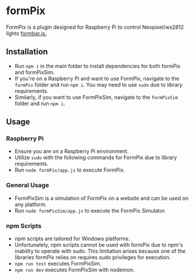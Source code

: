 # formPix

FormPix is a plugin designed for Raspberry Pi to control Neopixel/ws2812 lights [formbar.js.](https://github.com/csmith1188/Formbar.js)

## Installation

- Run `npm i` in the main folder to install dependencies for both formPix and formPixSim.
- If you're on a Raspberry Pi and want to use FormPix, navigate to the `formPix` folder and run `npm i`. You may need to use `sudo` due to library requirements.
- Similarly, if you want to use FormPixSim, navigate to the `formPixSim` folder and run `npm i`.

## Usage

### Raspberry Pi
- Ensure you are on a Raspberry Pi environment.
- Utilize `sudo` with the following commands for FormPix due to library requirements.
- Run `node formPix/app.js` to execute FormPix.

### General Usage
- FormPixSim is a simulation of FormPix on a website and can be used on any platform.
- Run `node formPixSim/app.js` to execute the FormPix Simulator.

### npm Scripts
- npm scripts are tailored for Windows platforms.
- Unfortunately, npm scripts cannot be used with formPix due to npm's inability to operate with sudo. This limitation arises because one of the libraries formPix relies on requires sudo privileges for execution.
- `npm run test` executes FormPixSim.
- `npm run dev` executes FormPixSim with nodemon.
